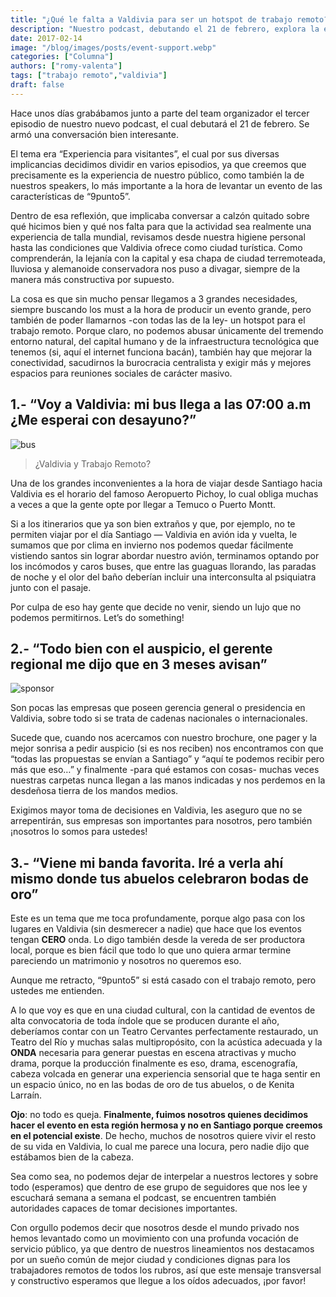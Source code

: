 ```yaml
---
title: "¿Qué le falta a Valdivia para ser un hotspot de trabajo remoto?"
description: "Nuestro podcast, debutando el 21 de febrero, explora la experiencia de visitantes en eventos como “9punto5”. Analizamos desafíos logísticos y proponemos soluciones para mejorar Valdivia como destino para el trabajo remoto."
date: 2017-02-14
image: "/blog/images/posts/event-support.webp"
categories: ["Columna"]
authors: ["romy-valenta"]
tags: ["trabajo remoto","valdivia"]
draft: false
---
```

Hace unos días grabábamos junto a parte del team organizador el tercer episodio de nuestro nuevo podcast, el cual debutará el 21 de febrero. Se armó una conversación bien interesante.

El tema era “Experiencia para visitantes”, el cual por sus diversas implicancias decidimos dividir en varios episodios, ya que creemos que precisamente es la experiencia de nuestro público, como también la de nuestros speakers, lo más importante a la hora de levantar un evento de las características de “9punto5”.

Dentro de esa reflexión, que implicaba conversar a calzón quitado sobre qué hicimos bien y qué nos falta para que la actividad sea realmente una experiencia de talla mundial, revisamos desde nuestra higiene personal hasta las condiciones que Valdivia ofrece como ciudad turística. Como comprenderán, la lejanía con la capital y esa chapa de ciudad terremoteada, lluviosa y alemanoide conservadora nos puso a divagar, siempre de la manera más constructiva por supuesto.

La cosa es que sin mucho pensar llegamos a 3 grandes necesidades, siempre buscando los must a la hora de producir un evento grande, pero también de poder llamarnos -con todas las de la ley- un hotspot para el trabajo remoto. Porque claro, no podemos abusar únicamente del tremendo entorno natural, del capital humano y de la infraestructura tecnológica que tenemos (si, aquí el internet funciona bacán), también hay que mejorar la conectividad, sacudirnos la burocracia centralista y exigir más y mejores espacios para reuniones sociales de carácter masivo.

## 1.- “Voy a Valdivia: mi bus llega a las 07:00 a.m ¿Me esperai con desayuno?”

![bus](/blog/images/posts/bus.webp)
> ¿Valdivia y Trabajo Remoto?

Una de los grandes inconvenientes a la hora de viajar desde Santiago hacia Valdivia es el horario del famoso Aeropuerto Pichoy, lo cual obliga muchas a veces a que la gente opte por llegar a Temuco o Puerto Montt. 

Si a los itinerarios que ya son bien extraños y que, por ejemplo, no te permiten viajar por el día Santiago — Valdivia en avión ida y vuelta, le sumamos que por clima en invierno nos podemos quedar fácilmente vistiendo santos sin lograr abordar nuestro avión, terminamos optando por los incómodos y caros buses, que entre las guaguas llorando, las paradas de noche y el olor del baño deberían incluir una interconsulta al psiquiatra junto con el pasaje. 

Por culpa de eso hay gente que decide no venir, siendo un lujo que no podemos permitirnos. Let’s do something!

## 2.- “Todo bien con el auspicio, el gerente regional me dijo que en 3 meses avisan”
![sponsor](/blog/images/posts/event-support.webp)

Son pocas las empresas que poseen gerencia general o presidencia en Valdivia, sobre todo si se trata de cadenas nacionales o internacionales.

Sucede que, cuando nos acercamos con nuestro brochure, one pager y la mejor sonrisa a pedir auspicio (si es nos reciben) nos encontramos con que “todas las propuestas se envían a Santiago” y “aquí te podemos recibir pero más que eso…” y finalmente -para qué estamos con cosas- muchas veces nuestras carpetas nunca llegan a las manos indicadas y nos perdemos en la desdeñosa tierra de los mandos medios. 

Exigimos mayor toma de decisiones en Valdivia, les aseguro que no se arrepentirán, sus empresas son importantes para nosotros, pero también ¡nosotros lo somos para ustedes!


## 3.- “Viene mi banda favorita. Iré a verla ahí mismo donde tus abuelos celebraron bodas de oro”

Este es un tema que me toca profundamente, porque algo pasa con los lugares en Valdivia (sin desmerecer a nadie) que hace que los eventos tengan **CERO** onda. Lo digo también desde la vereda de ser productora local, porque es bien fácil que todo lo que uno quiera armar termine pareciendo un matrimonio y nosotros no queremos eso. 

Aunque me retracto, “9punto5” si está casado con el trabajo remoto, pero ustedes me entienden.

A lo que voy es que en una ciudad cultural, con la cantidad de eventos de alta convocatoria de toda índole que se producen durante el año, deberíamos contar con un Teatro Cervantes perfectamente restaurado, un Teatro del Río y muchas salas multipropósito, con la acústica adecuada y la **ONDA** necesaria para generar puestas en escena atractivas y mucho drama, porque la producción finalmente es eso, drama, escenografía, cabeza volcada en generar una experiencia sensorial que te haga sentir en un espacio único, no en las bodas de oro de tus abuelos, o de Kenita Larraín.

**Ojo**: no todo es queja. **Finalmente, fuimos nosotros quienes decidimos hacer el evento en esta región hermosa y no en Santiago porque creemos en el potencial existe**. De hecho, muchos de nosotros quiere vivir el resto de su vida en Valdivia, lo cual me parece una locura, pero nadie dijo que estábamos bien de la cabeza.

Sea como sea, no podemos dejar de interpelar a nuestros lectores y sobre todo (esperamos) que dentro de ese grupo de seguidores que nos lee y escuchará semana a semana el podcast, se encuentren también autoridades capaces de tomar decisiones importantes.

Con orgullo podemos decir que nosotros desde el mundo privado nos hemos levantado como un movimiento con una profunda vocación de servicio público, ya que dentro de nuestros lineamientos nos destacamos por un sueño común de mejor ciudad y condiciones dignas para los trabajadores remotos de todos los rubros, así que este mensaje transversal y constructivo esperamos que llegue a los oídos adecuados, ¡por favor!